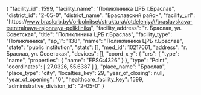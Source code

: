 {
    "facility_id": 1599,
    "facility_name": "Поликлиника ЦРБ г.Браслав",
    "district_id": "2-05-0",
    "district_name": "Браславский район",
    "facility_url": "https:\/\/www.braslcrb.by\/o-bolnitse\/struktura\/otdeleniya\/braslavskaya-tsentralnaya-rajonnaya-poliklinika",
    "facility_address": "г. Браслав, ул. Советская",
    "title": "Поликлиника ЦРБ г.Браслав",
    "facility_type": "Поликлиника",
    "ap_1": "138",
    "name": "Поликлиника ЦРБ г.Браслав",
    "state": "public institution",
    "stats": [],
    "med_id": 10217061,
    "address": "г. Браслав, ул. Советская",
    "devices": [],
    "coord_x_y": {
        "crs": {
            "type": "name",
            "properties": {
                "name": "EPSG:4326"
            }
        },
        "type": "Point",
        "coordinates": [
            27.0326,
            55.6387
        ]
    },
    "place_name": "Браслав",
    "place_type": "city",
    "localties_key": 29,
    "year_of_closing": null,
    "year_of_opening": "0",
    "healthcare_facility_key": 1599,
    "administrative_division_id": "2-05-0"
}